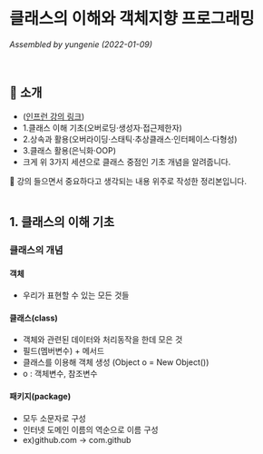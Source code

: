 # 클래스의 이해와 객체지향 프로그래밍
_Assembled by yungenie (2022-01-09)_

</br>

## 📍 소개
- ([인프런 강의 링크](https://inf.run/nP88))
- 1.클래스 이해 기초(오버로딩·생성자·접근제한자)
- 2.상속과 활용(오버라이딩·스태틱·추상클래스·인터페이스·다형성)
- 3.클래스 활용(은닉화·OOP)
- 크게 위 3가지 세션으로 클래스 중점인 기초 개념을 알려줍니다. 

:information_desk_person: 강의 들으면서 중요하다고 생각되는 내용 위주로 작성한 정리본입니다.  
</br>

## 1. 클래스의 이해 기초
### 클래스의 개념
#### 객체
- 우리가 표현할 수 있는 모든 것들

#### 클래스(class)
- 객체와 관련된 데이터와 처리동작을 한데 모은 것
- 필드(멤버변수) + 메서드
- 클래스를 이용해 객체 생성 (Object o = New Object())
- o : 객체변수, 참조변수


#### 패키지(package)
- 모두 소문자로 구성
- 인터넷 도메인 이름의 역순으로 이름 구성 
- ex)github.com -> com.github

 
